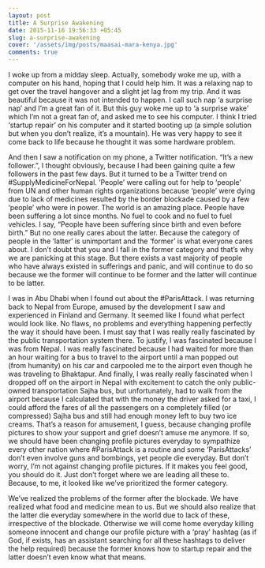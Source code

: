 ```yaml
---
layout: post
title: A Surprise Awakening
date: 2015-11-16 19:56:33 +05:45
slug: a-surprise-awakening
cover: '/assets/img/posts/maasai-mara-kenya.jpg'
comments: true
---
```


I woke up from a midday sleep. Actually, somebody woke me up, with a computer on his hand, hoping that I could help him. It was a relaxing nap to get over the travel hangover and a slight jet lag from my trip. And it was beautiful because it was not intended to happen. I call such nap ‘a surprise nap’ and I’m a great fan of it. But this guy woke me up to ‘a surprise wake’ which I’m not a great fan of, and asked me to see his computer. I think I tried ‘startup repair’ on his computer and it started booting up (a simple solution but when you don’t realize, it’s a mountain). He was very happy to see it come back to life because he thought it was some hardware problem.

And then I saw a notification on my phone, a Twitter notification. “It’s a new follower.”, I thought obviously, because I had been gaining quite a few followers in the past few days. But it turned to be a Twitter trend on ‪#‎SupplyMedicineForNepal‬. ‘People’ were calling out for help to ‘people’ from UN and other human rights organizations because ‘people’ were dying due to lack of medicines resulted by the border blockade caused by a few ‘people’ who were in power. The world is an amazing place. People have been suffering a lot since months. No fuel to cook and no fuel to fuel vehicles. I say, “People have been suffering since birth and even before birth.” But no one really cares about the latter. Because the category of people in the ‘latter’ is unimportant and the ‘former’ is what everyone cares about. I don’t doubt that you and I fall in the former category and that’s why we are panicking at this stage. But there exists a vast majority of people who have always existed in sufferings and panic, and will continue to do so because we the former will continue to be former and the latter will continue to be latter.

I was in Abu Dhabi when I found out about the ‪#‎ParisAttack‬. I was returning back to Nepal from Europe, amused by the development I saw and experienced in Finland and Germany. It seemed like I found what perfect would look like. No flaws, no problems and everything happening perfectly the way it should have been. I must say that I was really really fascinated by the public transportation system there. To justify, I was fascinated because I was from Nepal. I was really fascinated because I had waited for more than an hour waiting for a bus to travel to the airport until a man popped out (from humanity) on his car and carpooled me to the airport even though he was traveling to Bhaktapur. And finally, I was really really fascinated when I dropped off on the airport in Nepal with excitement to catch the only public-owned transportation Sajha bus, but unfortunately, had to walk from the airport because I calculated that with the money the driver asked for a taxi, I could afford the fares of all the passengers on a completely filled (or compressed) Sajha bus and still had enough money left to buy two ice creams. That’s a reason for amusement, I guess, because changing profile pictures to show your support and grief doesn’t amuse me anymore. If so, we should have been changing profile pictures everyday to sympathize every other nation where #ParisAttack is a routine and some ‪‘ParisAttacks‬’ don’t even involve guns and bombings, yet people die everyday. But don’t worry, I’m not against changing profile pictures. If it makes you feel good, you should do it. Just don’t forget where we are leading all these to. Because, to me, it looked like we’ve prioritized the former category.

We’ve realized the problems of the former after the blockade. We have realized what food and medicine mean to us. But we should also realize that the latter die everyday somewhere in the world due to lack of these, irrespective of the blockade. Otherwise we will come home everyday killing someone innocent and change our profile picture with a ‪‘pray’‬ hashtag (as if God, if exists, has an assistant searching for all these hashtags to deliver the help required) because the former knows how to startup repair and the latter doesn’t even know what that means.